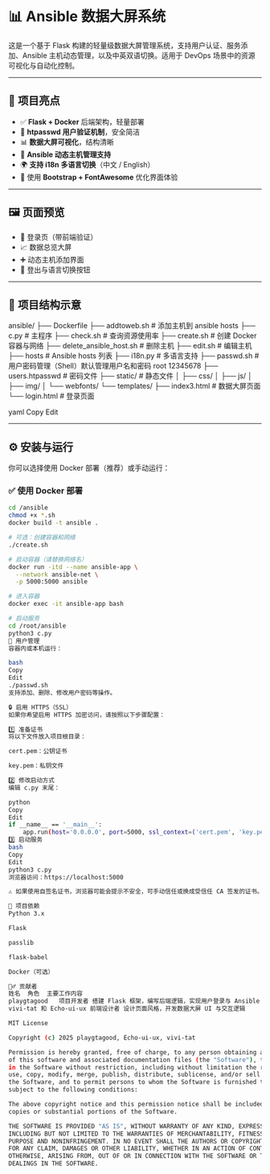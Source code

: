 # 📊 Ansible 数据大屏系统

这是一个基于 Flask 构建的轻量级数据大屏管理系统，支持用户认证、服务添加、Ansible 主机动态管理，以及中英双语切换。适用于 DevOps 场景中的资源可视化与自动化控制。

---

## 🚀 项目亮点

- ✅ **Flask + Docker** 后端架构，轻量部署  
- 🔐 **htpasswd 用户验证机制**，安全简洁  
- 📊 **数据大屏可视化**，结构清晰  
- 🧠 **Ansible 动态主机管理支持**  
- 🌍 **支持 i18n 多语言切换**（中文 / English）  
- 🎨 使用 **Bootstrap + FontAwesome** 优化界面体验  

---

## 🖼️ 页面预览

- 🔑 登录页（带前端验证）  
- 📈 数据总览大屏  
- ➕ 动态主机添加界面  
- 🚪 登出与语言切换按钮  

---

## 📁 项目结构示意

ansible/
├── Dockerfile
├── addtoweb.sh # 添加主机到 ansible hosts
├── c.py # 主程序
├── check.sh # 查询资源使用率
├── create.sh # 创建 Docker 容器与网络
├── delete_ansible_host.sh # 删除主机
├── edit.sh # 编辑主机
├── hosts # Ansible hosts 列表
├── i18n.py # 多语言支持
├── passwd.sh # 用户密码管理（Shell）默认管理用户名和密码 root 12345678
├── users.htpasswd # 密码文件
├── static/ # 静态文件
│ ├── css/
│ ├── js/
│ ├── img/
│ └── webfonts/
└── templates/
├── index3.html # 数据大屏页面
└── login.html # 登录页面

yaml
Copy
Edit

---

## ⚙️ 安装与运行

你可以选择使用 Docker 部署（推荐）或手动运行：

### ✅ 使用 Docker 部署

```bash
cd /ansible
chmod +x *.sh
docker build -t ansible .

# 可选：创建容器和网络
./create.sh

# 启动容器（请替换网络名）
docker run -itd --name ansible-app \
  --network ansible-net \
  -p 5000:5000 ansible

# 进入容器
docker exec -it ansible-app bash

# 启动服务
cd /root/ansible
python3 c.py
👤 用户管理
容器内或本机运行：

bash
Copy
Edit
./passwd.sh
支持添加、删除、修改用户密码等操作。

🔒 启用 HTTPS（SSL）
如果你希望启用 HTTPS 加密访问，请按照以下步骤配置：

1️⃣ 准备证书
将以下文件放入项目根目录：

cert.pem：公钥证书

key.pem：私钥文件

2️⃣ 修改启动方式
编辑 c.py 末尾：

python
Copy
Edit
if __name__ == '__main__':
    app.run(host='0.0.0.0', port=5000, ssl_context=('cert.pem', 'key.pem'))
3️⃣ 启动服务
bash
Copy
Edit
python3 c.py
浏览器访问：https://localhost:5000

⚠️ 如果使用自签名证书，浏览器可能会提示不安全，可手动信任或换成受信任 CA 签发的证书。

🧩 项目依赖
Python 3.x

Flask

passlib

flask-babel

Docker（可选）

🙋‍♂️ 贡献者
姓名	角色	主要工作内容
playgtagood	  项目开发者	搭建 Flask 框架，编写后端逻辑，实现用户登录与 Ansible 接口，适配前端逻辑
vivi-tat 和 Echo-ui-ux 前端设计者	设计页面风格，开发数据大屏 UI 与交互逻辑

MIT License

Copyright (c) 2025 playgtagood, Echo-ui-ux, vivi-tat

Permission is hereby granted, free of charge, to any person obtaining a copy
of this software and associated documentation files (the "Software"), to deal
in the Software without restriction, including without limitation the rights to 
use, copy, modify, merge, publish, distribute, sublicense, and/or sell copies of 
the Software, and to permit persons to whom the Software is furnished to do so, 
subject to the following conditions:

The above copyright notice and this permission notice shall be included in all
copies or substantial portions of the Software.

THE SOFTWARE IS PROVIDED "AS IS", WITHOUT WARRANTY OF ANY KIND, EXPRESS OR IMPLIED,
INCLUDING BUT NOT LIMITED TO THE WARRANTIES OF MERCHANTABILITY, FITNESS FOR A PARTICULAR 
PURPOSE AND NONINFRINGEMENT. IN NO EVENT SHALL THE AUTHORS OR COPYRIGHT HOLDERS BE LIABLE 
FOR ANY CLAIM, DAMAGES OR OTHER LIABILITY, WHETHER IN AN ACTION OF CONTRACT, TORT OR 
OTHERWISE, ARISING FROM, OUT OF OR IN CONNECTION WITH THE SOFTWARE OR THE USE OR OTHER 
DEALINGS IN THE SOFTWARE.
